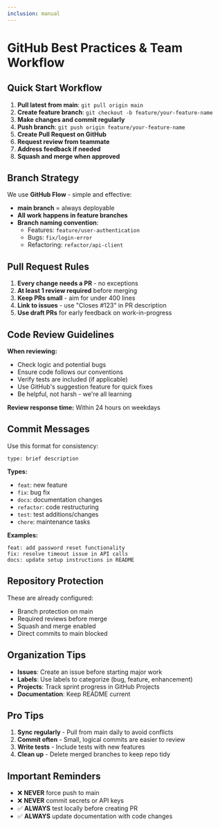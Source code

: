 ```yaml
---
inclusion: manual
---
```


# GitHub Best Practices & Team Workflow

## Quick Start Workflow

1. **Pull latest from main**: `git pull origin main`
2. **Create feature branch**: `git checkout -b feature/your-feature-name`
3. **Make changes and commit regularly**
4. **Push branch**: `git push origin feature/your-feature-name`
5. **Create Pull Request on GitHub**
6. **Request review from teammate**
7. **Address feedback if needed**
8. **Squash and merge when approved**

## Branch Strategy

We use **GitHub Flow** - simple and effective:

- **main branch** = always deployable
- **All work happens in feature branches**
- **Branch naming convention**:
  - Features: `feature/user-authentication`
  - Bugs: `fix/login-error`
  - Refactoring: `refactor/api-client`

## Pull Request Rules

1. **Every change needs a PR** - no exceptions
2. **At least 1 review required** before merging
3. **Keep PRs small** - aim for under 400 lines
4. **Link to issues** - use "Closes #123" in PR description
5. **Use draft PRs** for early feedback on work-in-progress

## Code Review Guidelines

**When reviewing:**
- Check logic and potential bugs
- Ensure code follows our conventions
- Verify tests are included (if applicable)
- Use GitHub's suggestion feature for quick fixes
- Be helpful, not harsh - we're all learning

**Review response time:** Within 24 hours on weekdays

## Commit Messages

Use this format for consistency:

```
type: brief description
```

**Types:**
- `feat`: new feature
- `fix`: bug fix
- `docs`: documentation changes
- `refactor`: code restructuring
- `test`: test additions/changes
- `chore`: maintenance tasks

**Examples:**
```
feat: add password reset functionality
fix: resolve timeout issue in API calls
docs: update setup instructions in README
```

## Repository Protection

These are already configured:
- Branch protection on main
- Required reviews before merge
- Squash and merge enabled
- Direct commits to main blocked

## Organization Tips

- **Issues**: Create an issue before starting major work
- **Labels**: Use labels to categorize (bug, feature, enhancement)
- **Projects**: Track sprint progress in GitHub Projects
- **Documentation**: Keep README current

## Pro Tips

1. **Sync regularly** - Pull from main daily to avoid conflicts
2. **Commit often** - Small, logical commits are easier to review
3. **Write tests** - Include tests with new features
4. **Clean up** - Delete merged branches to keep repo tidy

## Important Reminders

- ❌ **NEVER** force push to main
- ❌ **NEVER** commit secrets or API keys
- ✅ **ALWAYS** test locally before creating PR
- ✅ **ALWAYS** update documentation with code changes